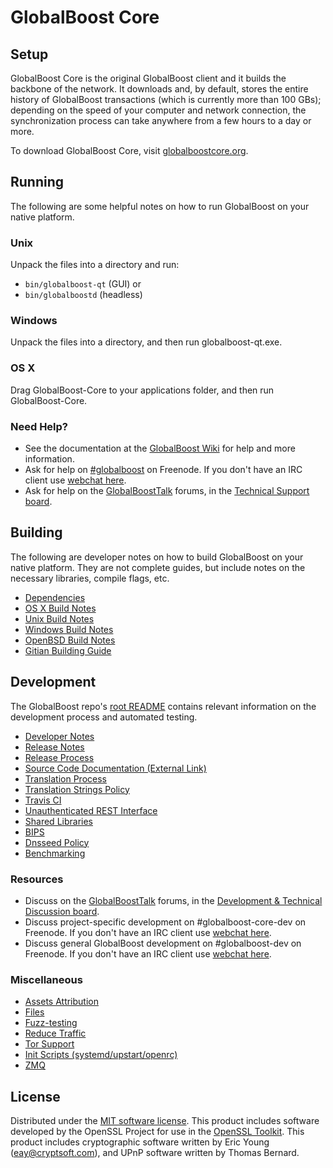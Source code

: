 GlobalBoost Core
=============

Setup
---------------------
GlobalBoost Core is the original GlobalBoost client and it builds the backbone of the network. It downloads and, by default, stores the entire history of GlobalBoost transactions (which is currently more than 100 GBs); depending on the speed of your computer and network connection, the synchronization process can take anywhere from a few hours to a day or more.

To download GlobalBoost Core, visit [globalboostcore.org](https://globalboostcore.org/en/releases/).

Running
---------------------
The following are some helpful notes on how to run GlobalBoost on your native platform.

### Unix

Unpack the files into a directory and run:

- `bin/globalboost-qt` (GUI) or
- `bin/globalboostd` (headless)

### Windows

Unpack the files into a directory, and then run globalboost-qt.exe.

### OS X

Drag GlobalBoost-Core to your applications folder, and then run GlobalBoost-Core.

### Need Help?

* See the documentation at the [GlobalBoost Wiki](https://en.globalboost.it/wiki/Main_Page)
for help and more information.
* Ask for help on [#globalboost](http://webchat.freenode.net?channels=globalboost) on Freenode. If you don't have an IRC client use [webchat here](http://webchat.freenode.net?channels=globalboost).
* Ask for help on the [GlobalBoostTalk](https://globalboosttalk.org/) forums, in the [Technical Support board](https://globalboosttalk.org/index.php?board=4.0).

Building
---------------------
The following are developer notes on how to build GlobalBoost on your native platform. They are not complete guides, but include notes on the necessary libraries, compile flags, etc.

- [Dependencies](dependencies.md)
- [OS X Build Notes](build-osx.md)
- [Unix Build Notes](build-unix.md)
- [Windows Build Notes](build-windows.md)
- [OpenBSD Build Notes](build-openbsd.md)
- [Gitian Building Guide](gitian-building.md)

Development
---------------------
The GlobalBoost repo's [root README](/README.md) contains relevant information on the development process and automated testing.

- [Developer Notes](developer-notes.md)
- [Release Notes](release-notes.md)
- [Release Process](release-process.md)
- [Source Code Documentation (External Link)](https://dev.visucore.com/globalboost/doxygen/)
- [Translation Process](translation_process.md)
- [Translation Strings Policy](translation_strings_policy.md)
- [Travis CI](travis-ci.md)
- [Unauthenticated REST Interface](REST-interface.md)
- [Shared Libraries](shared-libraries.md)
- [BIPS](bips.md)
- [Dnsseed Policy](dnsseed-policy.md)
- [Benchmarking](benchmarking.md)

### Resources
* Discuss on the [GlobalBoostTalk](https://globalboosttalk.org/) forums, in the [Development & Technical Discussion board](https://globalboosttalk.org/index.php?board=6.0).
* Discuss project-specific development on #globalboost-core-dev on Freenode. If you don't have an IRC client use [webchat here](http://webchat.freenode.net/?channels=globalboost-core-dev).
* Discuss general GlobalBoost development on #globalboost-dev on Freenode. If you don't have an IRC client use [webchat here](http://webchat.freenode.net/?channels=globalboost-dev).

### Miscellaneous
- [Assets Attribution](assets-attribution.md)
- [Files](files.md)
- [Fuzz-testing](fuzzing.md)
- [Reduce Traffic](reduce-traffic.md)
- [Tor Support](tor.md)
- [Init Scripts (systemd/upstart/openrc)](init.md)
- [ZMQ](zmq.md)

License
---------------------
Distributed under the [MIT software license](/COPYING).
This product includes software developed by the OpenSSL Project for use in the [OpenSSL Toolkit](https://www.openssl.org/). This product includes
cryptographic software written by Eric Young ([eay@cryptsoft.com](mailto:eay@cryptsoft.com)), and UPnP software written by Thomas Bernard.
